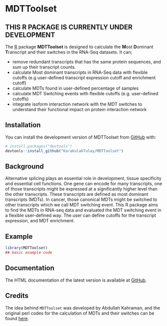 
# MDTToolset

## THIS R PACKAGE IS CURRENTLY UNDER DEVELOPMENT

The [R](https://www.r-project.org) package **MDTToolset** is designed to
calculate the **M**ost **D**ominant **T**ranscript and their switches in
the RNA-Seq datasets. It can;

- remove redundant transcripts that has the same protein sequences, and
  sum up their transcript counts.
- calculate Most dominant transcripts in RNA-Seq data with flexible
  cutoffs (e.g user-defined transcript expression cutoff and enrichment
  cutoff)
- calculate MDTs found in user-defined percentage of samples
- calculate MDT Switching events with flexible cutoffs
  (e.g. user-defined cutoffs)
- integrate isoform interaction network with the MDT switches to
  understand their functional impact on protein interaction network

## Installation

You can install the development version of MDTToolset from
[GitHub](https://github.com/KarakulakTulay/MDTToolset) with:

``` r
# install.packages("devtools")
devtools::install_github("KarakulakTulay/MDTToolset")
```

## Background

Alternative splicing plays an essential role in development, tissue
specificity and essential cell functions. One gene can encode for many
transcripts, one of those transcripts might be expressed at a
significantly higher level than the other transcripts. These transcripts
are defined as most dominant transcripts (MDTs). In cancer, those
canonical MDTs might be switched to other transcripts which we call MDT
switching event. This R package aims to find the MDTs in RNA-seq data
and evaluated the MDT switching event in a flexible user-defined way.
The user can define cutoffs for the transcript expression, and MDT
enrichment.

## Example

``` r
library(MDTToolset)
## basic example code
```

## Documentation

The HTML documentation of the latest version is available at
[GitHub](https://github.com/KarakulakTulay/MDTToolset).

## Credits

The idea behind `MDTToolset` was developed by Abdullah Kahraman, and the
original perl codes for the calculation of MDTs and their switches can
be found [here](https://github.com/abxka/CanIsoNet).

